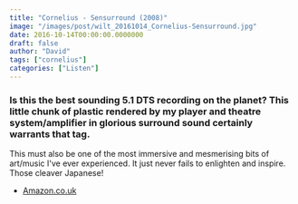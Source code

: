 ```yaml
---
title: "Cornelius - Sensurround (2008)"
image: "/images/post/wilt_20161014_Cornelius-Sensurround.jpg"
date: 2016-10-14T00:00:00.0000000
draft: false
author: "David"
tags: ["cornelius"]
categories: ["Listen"]
---
```

### Is this the best sounding 5.1 DTS recording on the planet? This little chunk of plastic rendered by my player and theatre system/amplifier in glorious surround sound certainly warrants that tag.

 This must also be one of the most immersive and mesmerising bits of art/music I've ever experienced. It just never fails to enlighten and inspire. Those cleaver Japanese!

-  [Amazon.co.uk](https://www.amazon.co.uk/SENSURROUND-B-SIDES/dp/B001CISIL2/ref=sr_1_fkmr0_2?s=dvd&amp;ie=UTF8&amp;qid=1476438313&amp;sr=8-2-fkmr0&amp;keywords=cornelius+sensurround)
